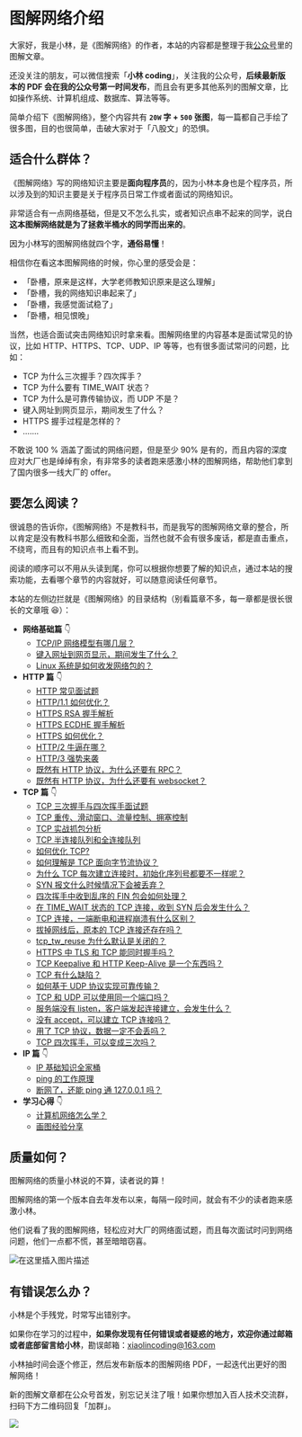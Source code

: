 
# 图解网络介绍

大家好，我是小林，是《图解网络》的作者，本站的内容都是整理于我[公众号](https://mp.weixin.qq.com/s/FYH1I8CRsuXDSybSGY_AFA)里的图解文章。

还没关注的朋友，可以微信搜索「**小林 coding**」，关注我的公众号，**后续最新版本的 PDF 会在我的公众号第一时间发布**，而且会有更多其他系列的图解文章，比如操作系统、计算机组成、数据库、算法等等。

简单介绍下《图解网络》，整个内容共有 **`20W` 字 + `500` 张图**，每一篇都自己手绘了很多图，目的也很简单，击破大家对于「八股文」的恐惧。

## 适合什么群体？

《图解网络》写的网络知识主要是**面向程序员**的，因为小林本身也是个程序员，所以涉及到的知识主要是关于程序员日常工作或者面试的网络知识。

非常适合有一点网络基础，但是又不怎么扎实，或者知识点串不起来的同学，说白**这本图解网络就是为了拯救半桶水的同学而出来的**。

因为小林写的图解网络就四个字，**通俗易懂**！

相信你在看这本图解网络的时候，你心里的感受会是：

- 「卧槽，原来是这样，大学老师教知识原来是这么理解」
- 「卧槽，我的网络知识串起来了」
- 「卧槽，我感觉面试稳了」
- 「卧槽，相见恨晚」

当然，也适合面试突击网络知识时拿来看。图解网络里的内容基本是面试常见的协议，比如 HTTP、HTTPS、TCP、UDP、IP 等等，也有很多面试常问的问题，比如：

- TCP 为什么三次握手？四次挥手？
- TCP 为什么要有 TIME_WAIT 状态？
- TCP 为什么是可靠传输协议，而 UDP 不是？
- 键入网址到网页显示，期间发生了什么？
- HTTPS 握手过程是怎样的？
- …….

不敢说 100 % 涵盖了面试的网络问题，但是至少 90% 是有的，而且内容的深度应对大厂也是绰绰有余，有非常多的读者跑来感激小林的图解网络，帮助他们拿到了国内很多一线大厂的 offer。

## 要怎么阅读？

很诚恳的告诉你，《图解网络》不是教科书，而是我写的图解网络文章的整合，所以肯定是没有教科书那么细致和全面，当然也就不会有很多废话，都是直击重点，不绕弯，而且有的知识点书上看不到。

阅读的顺序可以不用从头读到尾，你可以根据你想要了解的知识点，通过本站的搜索功能，去看哪个章节的内容就好，可以随意阅读任何章节。

本站的左侧边拦就是《图解网络》的目录结构（别看篇章不多，每一章都是很长很长的文章哦 :laughing:）：

- **网络基础篇** :point_down:
  - [TCP/IP 网络模型有哪几层？](2.1%20TCP%20IP模型.md) 
  - [键入网址到网页显示，期间发生了什么？](2.2%20URL解析.md) 
  - [Linux 系统是如何收发网络包的？](2.3%20操作系统是如何处理网络包.md) 
- **HTTP 篇** :point_down:
	- [HTTP 常见面试题](http_interview.md) 
	- [HTTP/1.1 如何优化？](http_optimize.md) 
	- [HTTPS RSA 握手解析](https_rsa.md) 
	- [HTTPS ECDHE 握手解析](https_ecdhe.md) 
	- [HTTPS 如何优化？](https_optimize.md) 
	- [HTTP/2 牛逼在哪？](http2.md) 
	- [HTTP/3 强势来袭](http3.md) 
	- [既然有 HTTP 协议，为什么还要有 RPC？](http_rpc.md) 
	- [既然有 HTTP 协议，为什么还要有 websocket？](http_websocket.md) 
- **TCP 篇** :point_down:
	- [TCP 三次握手与四次挥手面试题](tcp_interview.md) 
	- [TCP 重传、滑动窗口、流量控制、拥塞控制](tcp_feature.md) 
	- [TCP 实战抓包分析](tcp_tcpdump.md) 
	- [TCP 半连接队列和全连接队列](tcp_queue.md) 
	- [如何优化 TCP?](tcp_optimize.md) 
	- [如何理解是 TCP 面向字节流协议？](tcp_stream.md) 
	- [为什么 TCP 每次建立连接时，初始化序列号都要不一样呢？](isn_deff.md) 
	- [SYN 报文什么时候情况下会被丢弃？](syn_drop.md) 
	- [四次挥手中收到乱序的 FIN 包会如何处理？](out_of_order_fin.md) 
	- [在 TIME_WAIT 状态的 TCP 连接，收到 SYN 后会发生什么？](time_wait_recv_syn.md) 
	- [TCP 连接，一端断电和进程崩溃有什么区别？](tcp_down_and_crash.md) 
	- [拔掉网线后，原本的 TCP 连接还存在吗？](tcp_unplug_the_network_cable.md) 
	- [tcp_tw_reuse 为什么默认是关闭的？](tcp_tw_reuse_close.md) 
	- [HTTPS 中 TLS 和 TCP 能同时握手吗？](tcp_tls.md) 
	- [TCP Keepalive 和 HTTP Keep-Alive 是一个东西吗？](tcp_http_keepalive.md) 
	- [TCP 有什么缺陷？](tcp_problem.md)
	- [如何基于 UDP 协议实现可靠传输？](quic.md)
	- [TCP 和 UDP 可以使用同一个端口吗？](port.md)
	- [服务端没有 listen，客户端发起连接建立，会发生什么？](tcp_no_listen.md)
	- [没有 accept，可以建立 TCP 连接吗？](tcp_no_accpet.md)
	- [用了 TCP 协议，数据一定不会丢吗？](tcp_drop.md)
	- [TCP 四次挥手，可以变成三次吗？](tcp_three_fin.md)
- **IP 篇** :point_down:
	- [IP 基础知识全家桶](ip_base.md) 	
	- [ping 的工作原理](ping.md) 	
	- [断网了，还能 ping 通 127.0.0.1 吗？](ping_lo.md)
- **学习心得** :point_down:
	- [计算机网络怎么学？](learn_network.md) 	
  - [画图经验分享](小林Coding/计算机网络/5_learn/draw.md) 	

## 质量如何？

图解网络的质量小林说的不算，读者说的算！

图解网络的第一个版本自去年发布以来，每隔一段时间，就会有不少的读者跑来感激小林。

他们说看了我的图解网络，轻松应对大厂的网络面试题，而且每次面试时问到网络问题，他们一点都不慌，甚至暗暗窃喜。

![在这里插入图片描述](https://img-blog.csdnimg.cn/160f55b965cf4c42ba160e327178a783.png)

## 有错误怎么办？

小林是个手残党，时常写出错别字。

如果你在学习的过程中，**如果你发现有任何错误或者疑惑的地方，欢迎你通过邮箱或者底部留言给小林**，勘误邮箱：xiaolincoding@163.com

小林抽时间会逐个修正，然后发布新版本的图解网络 PDF，一起迭代出更好的图解网络！

新的图解文章都在公众号首发，别忘记关注了哦！如果你想加入百人技术交流群，扫码下方二维码回复「加群」。

![](https://cdn.xiaolincoding.com/gh/xiaolincoder/ImageHost3@main/其他/公众号介绍.png)

